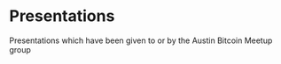 Presentations
=============

Presentations which have been given to or by the Austin Bitcoin Meetup group
